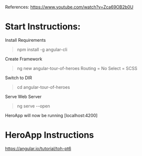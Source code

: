 References: https://www.youtube.com/watch?v=Zca69OB2b0U

# Start Instructions:

Install Requirements
> npm install -g angular-cli

Create Framework
> ng new angular-tour-of-heroes
> Routing = No
> Select = SCSS

Switch to DIR
> cd angular-tour-of-heroes

Serve Web Server
> ng serve --open

HeroApp will now be running [localhost:4200]

# HeroApp Instructions
https://angular.io/tutorial/toh-pt6

